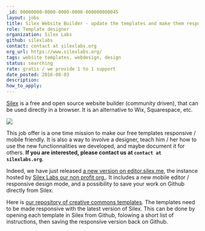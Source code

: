 ```yaml
---
_id: 00000000-0000-0000-0000-000000000045
layout: jobs
title: Silex Website Builder - update the templates and make them responsive
role: Template designer
organization: Silex Labs
github: silexlabs
contact: contact at silexlabs.org
org_url: https://www.silexlabs.org/
tags: website templates, webdesign, design
status: searching
rate: gratis / we provide 1 to 1 support
date_posted: 2016-08-03
description:
how_to_apply:
---
```

[Silex](http://www.silex.me/) is a free and open source website builder (community driven), that can be used directly in a browser. It is an alternative to Wix, Squarespace, etc.

![](https://www.silex.me/assets/silex-screenshot.png)

This job offer is a one time mission to make our free templates responsive / mobile friendly. It is also a way to involve a designer, teach him / her how to use the new functionnalities we developed, and maybe document it for others. **If you are interested, please contact us at `contact at silexlabs.org`**.

Indeed, we have just released [a new version on editor.silex.me](http://editor.silex.me), the instance hosted by [Silex Labs our non profit org.](https://www.silexlabs.org/). It includes a new mobile editor / responsive design mode, and a possibility to save your work on Github directly from Silex.

Here is [our repository of creative commons templates](http://templates.silex.me/). The templates need to be made responsive with the latest version of Silex. This can be done by opening each template in Silex from Github, folowing a short list of instructions, then saving the responsive version back on Github.
